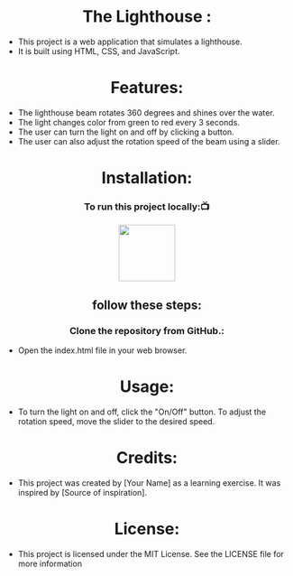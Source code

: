 

<h1 align="center"> The Lighthouse :</h1>

- This project is a web application that simulates a lighthouse. 
- It is built using HTML, CSS, and JavaScript.

<h1 align="center"> Features:</h1>

- The lighthouse beam rotates 360 degrees and shines over the water.
- The light changes color from green to red every 3 seconds.
- The user can turn the light on and off by clicking a button.
- The user can also adjust the rotation speed of the beam using a slider.
<h1 align="center"> Installation:</h1>
<h3 align=" center" >To run this project locally:📺 </h3>
<div align="center" >
<img height="100" wedith="100" src="https://media1.giphy.com/media/dvsE3ncGE4g718CAqM/200.gif"></div>

 <h2 align="center"> follow these steps:</h2>

<h3 align="center"> Clone the repository from GitHub.:</h3>

- Open the index.html file in your web browser.
<h1 align="center"> Usage:</h1>

- To turn the light on and off, click the "On/Off" button. To adjust the rotation speed, move the slider to the desired speed.

<h1 align="center"> Credits:</h1>

- This project was created by [Your Name] as a learning exercise. It was inspired by [Source of inspiration].
<h1 align="center"> License:</h1>

- This project is licensed under the MIT License. See the LICENSE file for more information
